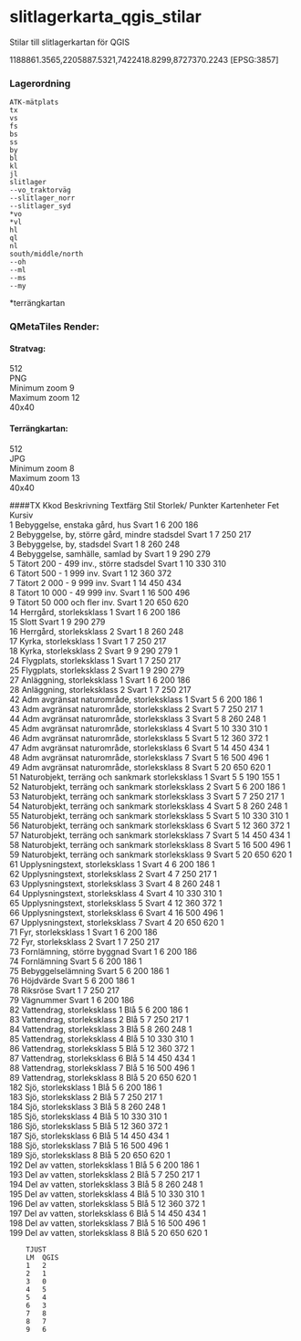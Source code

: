 # slitlagerkarta_qgis_stilar

Stilar till slitlagerkartan för QGIS

1188861.3565,2205887.5321,7422418.8299,8727370.2243 [EPSG:3857]

### Lagerordning
	ATK-mätplats
	tx  
	vs  
	fs  
	bs  
	ss  
	by  
	bl  
	kl  
	jl  
	slitlager  
	--vo_traktorväg  
	--slitlager_norr  
	--slitlager_syd    
	*vo  
	*vl  
	hl  
	ql  
	nl  
	south/middle/north
	--oh  
	--ml  
	--ms  
	--my  

*terrängkartan

### QMetaTiles Render:

#### Stratvag:
512  
PNG  
Minimum zoom 9  
Maximum zoom 12  
40x40  

#### Terrängkartan:
512  
JPG  
Minimum zoom 8  
Maximum zoom 13  
40x40  

####TX
Kkod	Beskrivning	Textfärg	Stil	Storlek/ Punkter	Kartenheter		Fet	Kursiv  
1	Bebyggelse, enstaka gård, hus	Svart	1	6	200	186		  
2	Bebyggelse, by, större gård, mindre stadsdel	Svart	1	7	250	217		  
3	Bebyggelse, by, stadsdel	Svart	1	8	260	248		  
4	Bebyggelse, samhälle, samlad by	Svart	1	9	290	279		  
5	Tätort 200 - 499 inv., större stadsdel	Svart	1	10	330	310		  
6	Tätort 500 - 1 999 inv.	Svart	1	12	360	372		  
7	Tätort 2 000 - 9 999 inv.	Svart	1	14	450	434		  
8	Tätort 10 000 - 49 999 inv.	Svart	1	16	500	496		  
9	Tätort 50 000 och fler inv.	Svart	1	20	650	620		  
14	Herrgård, storleksklass 1	Svart	1	6	200	186		  
15	Slott	Svart	1	9	290	279		  
16	Herrgård, storleksklass 2	Svart	1	8	260	248		  
17	Kyrka, storleksklass 1	Svart	1	7	250	217		  
18	Kyrka, storleksklass 2	Svart	9	9	290	279	1	  
24	Flygplats, storleksklass 1	Svart	1	7	250	217		  
25	Flygplats, storleksklass 2	Svart	1	9	290	279		  
27	Anläggning, storleksklass 1	Svart	1	6	200	186		  
28	Anläggning, storleksklass 2	Svart	1	7	250	217		  
42	Adm avgränsat naturområde, storleksklass 1	Svart	5	6	200	186		1  
43	Adm avgränsat naturområde, storleksklass 2	Svart	5	7	250	217		1  
44	Adm avgränsat naturområde, storleksklass 3	Svart	5	8	260	248		1  
45	Adm avgränsat naturområde, storleksklass 4	Svart	5	10	330	310		1  
46	Adm avgränsat naturområde, storleksklass 5	Svart	5	12	360	372		1  
47	Adm avgränsat naturområde, storleksklass 6	Svart	5	14	450	434		1  
48	Adm avgränsat naturområde, storleksklass 7	Svart	5	16	500	496		1  
49	Adm avgränsat naturområde, storleksklass 8	Svart	5	20	650	620		1  
51	Naturobjekt, terräng och sankmark storleksklass 1	Svart	5	5	190	155		1  
52	Naturobjekt, terräng och sankmark storleksklass 2	Svart	5	6	200	186		1  
53	Naturobjekt, terräng och sankmark storleksklass 3	Svart	5	7	250	217		1  
54	Naturobjekt, terräng och sankmark storleksklass 4	Svart	5	8	260	248		1  
55	Naturobjekt, terräng och sankmark storleksklass 5	Svart	5	10	330	310		1  
56	Naturobjekt, terräng och sankmark storleksklass 6	Svart	5	12	360	372		1  
57	Naturobjekt, terräng och sankmark storleksklass 7	Svart	5	14	450	434		1  
58	Naturobjekt, terräng och sankmark storleksklass 8	Svart	5	16	500	496		1  
59	Naturobjekt, terräng och sankmark storleksklass 9	Svart	5	20	650	620		1  
61	Upplysningstext, storleksklass 1	Svart	4	6	200	186		1  
62	Upplysningstext, storleksklass 2	Svart	4	7	250	217		1  
63	Upplysningstext, storleksklass 3	Svart	4	8	260	248		1  
64	Upplysningstext, storleksklass 4	Svart	4	10	330	310		1  
65	Upplysningstext, storleksklass 5	Svart	4	12	360	372		1  
66	Upplysningstext, storleksklass 6	Svart	4	16	500	496		1  
67	Upplysningstext, storleksklass 7	Svart	4	20	650	620		1  
71	Fyr, storleksklass 1	Svart	1	6	200	186		  
72	Fyr, storleksklass 2	Svart	1	7	250	217		  
73	Fornlämning, större byggnad	Svart	1	6	200	186	  	
74	Fornlämning	Svart	5	6	200	186		1  
75	Bebyggelselämning	Svart	5	6	200	186		1  
76	Höjdvärde	Svart	5	6	200	186		1  
78	Riksröse	Svart	1	7	250	217		  
79	Vägnummer	Svart	1	6	200	186		  
82	Vattendrag, storleksklass 1	Blå	5	6	200	186		1  
83	Vattendrag, storleksklass 2	Blå	5	7	250	217		1  
84	Vattendrag, storleksklass 3	Blå	5	8	260	248		1  
85	Vattendrag, storleksklass 4	Blå	5	10	330	310		1  
86	Vattendrag, storleksklass 5	Blå	5	12	360	372		1  
87	Vattendrag, storleksklass 6	Blå	5	14	450	434		1  
88	Vattendrag, storleksklass 7	Blå	5	16	500	496		1  
89	Vattendrag, storleksklass 8	Blå	5	20	650	620		1  
182	Sjö, storleksklass 1	Blå	5	6	200	186		1  
183	Sjö, storleksklass 2	Blå	5	7	250	217		1  
184	Sjö, storleksklass 3	Blå	5	8	260	248		1  
185	Sjö, storleksklass 4	Blå	5	10	330	310		1  
186	Sjö, storleksklass 5	Blå	5	12	360	372		1  
187	Sjö, storleksklass 6	Blå	5	14	450	434		1  
188	Sjö, storleksklass 7	Blå	5	16	500	496		1  
189	Sjö, storleksklass 8	Blå	5	20	650	620		1  
192	Del av vatten, storleksklass 1	Blå	5	6	200	186		1  
193	Del av vatten, storleksklass 2	Blå	5	7	250	217		1  
194	Del av vatten, storleksklass 3	Blå	5	8	260	248		1  
195	Del av vatten, storleksklass 4	Blå	5	10	330	310		1  
196	Del av vatten, storleksklass 5	Blå	5	12	360	372		1  
197	Del av vatten, storleksklass 6	Blå	5	14	450	434		1  
198	Del av vatten, storleksklass 7	Blå	5	16	500	496		1  
199	Del av vatten, storleksklass 8	Blå	5	20	650	620		1  
								
								
		TJUST						
		LM	QGIS					
		1	2					
		2	1					
		3	0					
		4	5					
		5	4					
		6	3					
		7	8					
		8	7					
		9	6					
